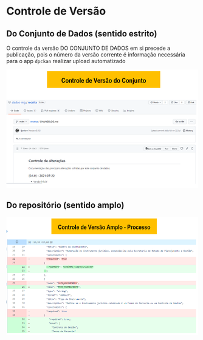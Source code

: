 # Controle de Versão

## Do Conjunto de Dados (sentido estrito)

O controle da versão DO CONJUNTO DE DADOS em si precede a publicação, pois o número da versão corrente é informação necessária para o app `dpckan` realizar upload automatizado

![](static/versionamento-conjunto.png)


## Do repositório (sentido amplo)

![](static/versionamento-lato.png)